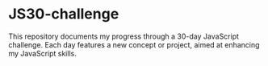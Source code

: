 # JS30-challenge
This repository documents my progress through a 30-day JavaScript challenge. Each day features a new concept or project, aimed at enhancing my JavaScript skills.

